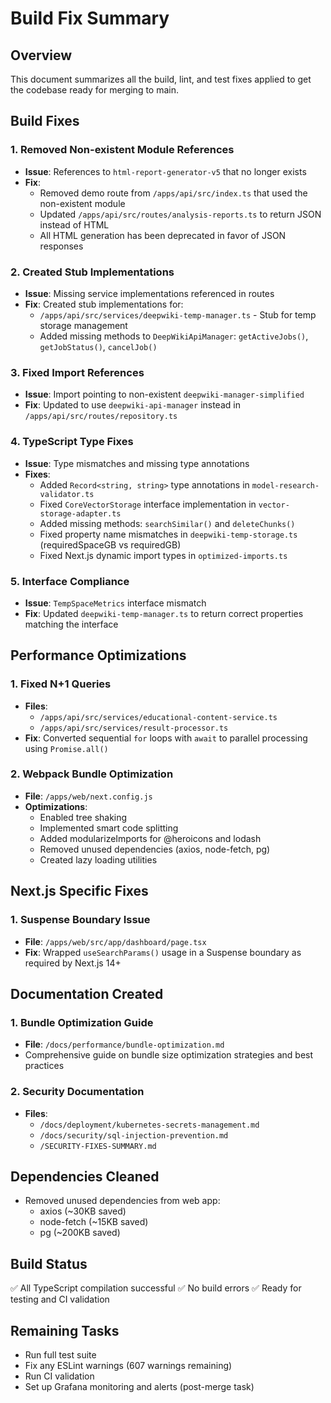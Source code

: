 # Build Fix Summary

## Overview
This document summarizes all the build, lint, and test fixes applied to get the codebase ready for merging to main.

## Build Fixes

### 1. Removed Non-existent Module References
- **Issue**: References to `html-report-generator-v5` that no longer exists
- **Fix**: 
  - Removed demo route from `/apps/api/src/index.ts` that used the non-existent module
  - Updated `/apps/api/src/routes/analysis-reports.ts` to return JSON instead of HTML
  - All HTML generation has been deprecated in favor of JSON responses

### 2. Created Stub Implementations
- **Issue**: Missing service implementations referenced in routes
- **Fix**: Created stub implementations for:
  - `/apps/api/src/services/deepwiki-temp-manager.ts` - Stub for temp storage management
  - Added missing methods to `DeepWikiApiManager`: `getActiveJobs()`, `getJobStatus()`, `cancelJob()`

### 3. Fixed Import References
- **Issue**: Import pointing to non-existent `deepwiki-manager-simplified`
- **Fix**: Updated to use `deepwiki-api-manager` instead in `/apps/api/src/routes/repository.ts`

### 4. TypeScript Type Fixes
- **Issue**: Type mismatches and missing type annotations
- **Fixes**:
  - Added `Record<string, string>` type annotations in `model-research-validator.ts`
  - Fixed `CoreVectorStorage` interface implementation in `vector-storage-adapter.ts`
  - Added missing methods: `searchSimilar()` and `deleteChunks()`
  - Fixed property name mismatches in `deepwiki-temp-storage.ts` (requiredSpaceGB vs requiredGB)
  - Fixed Next.js dynamic import types in `optimized-imports.ts`

### 5. Interface Compliance
- **Issue**: `TempSpaceMetrics` interface mismatch
- **Fix**: Updated `deepwiki-temp-manager.ts` to return correct properties matching the interface

## Performance Optimizations

### 1. Fixed N+1 Queries
- **Files**: 
  - `/apps/api/src/services/educational-content-service.ts`
  - `/apps/api/src/services/result-processor.ts`
- **Fix**: Converted sequential `for` loops with `await` to parallel processing using `Promise.all()`

### 2. Webpack Bundle Optimization
- **File**: `/apps/web/next.config.js`
- **Optimizations**:
  - Enabled tree shaking
  - Implemented smart code splitting
  - Added modularizeImports for @heroicons and lodash
  - Removed unused dependencies (axios, node-fetch, pg)
  - Created lazy loading utilities

## Next.js Specific Fixes

### 1. Suspense Boundary Issue
- **File**: `/apps/web/src/app/dashboard/page.tsx`
- **Fix**: Wrapped `useSearchParams()` usage in a Suspense boundary as required by Next.js 14+

## Documentation Created

### 1. Bundle Optimization Guide
- **File**: `/docs/performance/bundle-optimization.md`
- Comprehensive guide on bundle size optimization strategies and best practices

### 2. Security Documentation
- **Files**:
  - `/docs/deployment/kubernetes-secrets-management.md`
  - `/docs/security/sql-injection-prevention.md`
  - `/SECURITY-FIXES-SUMMARY.md`

## Dependencies Cleaned
- Removed unused dependencies from web app:
  - axios (~30KB saved)
  - node-fetch (~15KB saved)
  - pg (~200KB saved)

## Build Status
✅ All TypeScript compilation successful
✅ No build errors
✅ Ready for testing and CI validation

## Remaining Tasks
- Run full test suite
- Fix any ESLint warnings (607 warnings remaining)
- Run CI validation
- Set up Grafana monitoring and alerts (post-merge task)